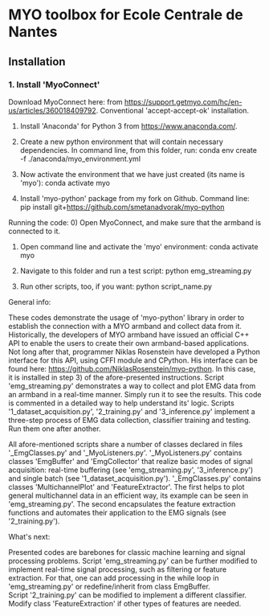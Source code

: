 # MYO toolbox for Ecole Centrale de Nantes
 
## Installation

### 1. Install 'MyoConnect' 
Download MyoConnect here: from https://support.getmyo.com/hc/en-us/articles/360018409792. Conventional 'accept-accept-ok' installation.

1) Install 'Anaconda' for Python 3 from https://www.anaconda.com/.

2) Create a new python environment that will contain necessary dependencies. In command line, from this folder, run:
	conda env create -f ./anaconda/myo_environment.yml

3) Now activate the environment that we have just created (its name is 'myo'):
	conda activate myo

4) Install 'myo-python' package from my fork on Github. Command line:
	pip install git+https://github.com/smetanadvorak/myo-python
	
	
Running the code:
0) Open MyoConnect, and make sure that the armband is connected to it. 

1) Open command line and activate the 'myo' environment:
	conda activate myo
	
2) Navigate to this folder and run a test script:
	python emg_streaming.py

3) Run other scripts, too, if you want:
	python script_name.py
	

General info:

These codes demonstrate the usage of 'myo-python' library in order to establish the connection with a MYO armband and collect data from it. 
Historically, the developers of MYO armband have issued an official C++ API to enable the users to create their own armband-based applications. Not long after that, programmer Niklas Rosenstein have developed a Python interface for this API, using CFFI module and CPython. His interface can be found here: https://github.com/NiklasRosenstein/myo-python. In this case, it is installed in step 3) of the afore-presented instructions.
Script 'emg_streaming.py' demonstrates a way to collect and plot EMG data from an armband in a real-time manner. Simply run it to see the results. This code is commented in a detailed way to help understand its' logic.
Scripts '1_dataset_acquisition.py', '2_training.py' and '3_inference.py' implement a three-step process of EMG data collection, classifier training and testing. Run them one after another.

All afore-mentioned scripts share a number of classes declared in files '_EmgClasses.py' and '_MyoListeners.py'. 
'_MyoListeners.py' contains classes 'EmgBuffer' and 'EmgCollector' that realize basic modes of signal acquisition: real-time buffering (see 'emg_streaming.py', '3_inference.py') and single batch (see '1_dataset_acquisition.py'). 
'_EmgClasses.py' contains classes 'MultichannelPlot' and 'FeatureExtractor'. The first helps to plot general multichannel data in an efficient way, its example can be seen in 'emg_streaming.py'. The second encapsulates the feature extraction functions and automates their application to the EMG signals (see '2_training.py'). 


What's next:

Presented codes are barebones for classic machine learning and signal processing problems. 
Script 'emg_streaming.py' can be further modified to implement real-time signal processing, such as filtering or feature extraction. For that, one can add processing in the while loop in 'emg_streaming.py' or redefine/inherit from class EmgBuffer.  
Script '2_training.py' can be modified to implement a different classifier. Modify class 'FeatureExtraction' if other types of features are needed. 
